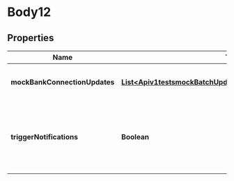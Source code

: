 
# Body12

## Properties
Name | Type | Description | Notes
------------ | ------------- | ------------- | -------------
**mockBankConnectionUpdates** | [**List&lt;Apiv1testsmockBatchUpdateMockBankConnectionUpdates&gt;**](Apiv1testsmockBatchUpdateMockBankConnectionUpdates.md) | List of mock bank connection updates | 
**triggerNotifications** | **Boolean** | Whether this call should trigger the dispatching of notifications. Default is &#39;false&#39;. |  [optional]




